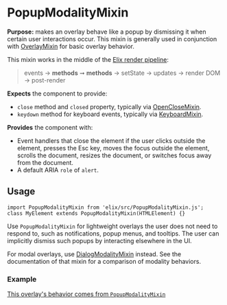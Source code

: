 # PopupModalityMixin

**Purpose:** makes an overlay behave like a popup by dismissing it when certain user interactions occur. This mixin is generally used in conjunction with [OverlayMixin](OverlayMixin) for basic overlay behavior.

This mixin works in the middle of the [Elix render pipeline](/documentation#elix-render-pipeline):

> events → **methods** ➞ **methods** → setState → updates → render DOM → post-render

**Expects** the component to provide:
* `close` method and `closed` property, typically via [OpenCloseMixin](OpenCloseMixin).
* `keydown` method for keyboard events, typically via [KeyboardMixin](KeyboardMixin).

**Provides** the component with:
* Event handlers that close the element if the user clicks outside the element, presses the Esc key, moves the focus outside the element, scrolls the document, resizes the document, or switches focus away from the document.
* A default ARIA `role` of `alert`.


## Usage

    import PopupModalityMixin from 'elix/src/PopupModalityMixin.js';
    class MyElement extends PopupModalityMixin(HTMLElement) {}

Use `PopupModalityMixin` for lightweight overlays the user does not need to respond to, such as notifications, popup menus, and tooltips. The user can implicitly dismiss such popups by interacting elsewhere in the UI.

For modal overlays, use [DialogModalityMixin](DialogModalityMixin) instead. See the documentation of that mixin for a comparison of modality behaviors.


### Example

[This overlay's behavior comes from `PopupModalityMixin`](/demos/popup.html)
